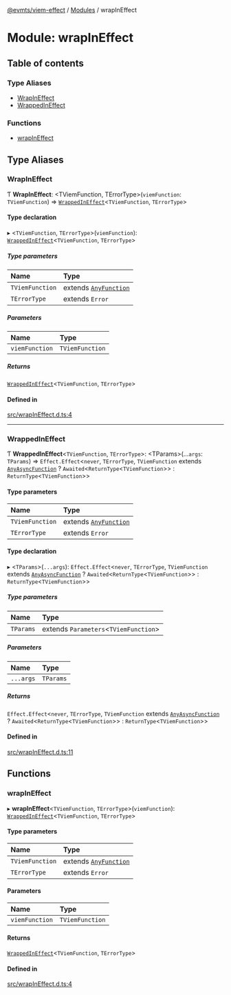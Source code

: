 [@evmts/viem-effect](/reference/viem-effect/README.md) / [Modules](/reference/viem-effect/modules.md) / wrapInEffect

# Module: wrapInEffect

## Table of contents

### Type Aliases

- [WrapInEffect](/reference/viem-effect/modules/wrapInEffect.md#wrapineffect)
- [WrappedInEffect](/reference/viem-effect/modules/wrapInEffect.md#wrappedineffect)

### Functions

- [wrapInEffect](/reference/viem-effect/modules/wrapInEffect.md#wrapineffect-1)

## Type Aliases

### WrapInEffect

Ƭ **WrapInEffect**: <TViemFunction, TErrorType\>(`viemFunction`: `TViemFunction`) => [`WrappedInEffect`](/reference/viem-effect/modules/wrapInEffect.md#wrappedineffect)<`TViemFunction`, `TErrorType`\>

#### Type declaration

▸ <`TViemFunction`, `TErrorType`\>(`viemFunction`): [`WrappedInEffect`](/reference/viem-effect/modules/wrapInEffect.md#wrappedineffect)<`TViemFunction`, `TErrorType`\>

##### Type parameters

| Name | Type |
| :------ | :------ |
| `TViemFunction` | extends [`AnyFunction`](/reference/viem-effect/modules/types.md#anyfunction) |
| `TErrorType` | extends `Error` |

##### Parameters

| Name | Type |
| :------ | :------ |
| `viemFunction` | `TViemFunction` |

##### Returns

[`WrappedInEffect`](/reference/viem-effect/modules/wrapInEffect.md#wrappedineffect)<`TViemFunction`, `TErrorType`\>

#### Defined in

[src/wrapInEffect.d.ts:4](https://github.com/evmts/evmts-monorepo/blob/main/viem-effect/src/wrapInEffect.d.ts#L4)

___

### WrappedInEffect

Ƭ **WrappedInEffect**<`TViemFunction`, `TErrorType`\>: <TParams\>(...`args`: `TParams`) => `Effect.Effect`<`never`, `TErrorType`, `TViemFunction` extends [`AnyAsyncFunction`](/reference/viem-effect/modules/types.md#anyasyncfunction) ? `Awaited`<`ReturnType`<`TViemFunction`\>\> : `ReturnType`<`TViemFunction`\>\>

#### Type parameters

| Name | Type |
| :------ | :------ |
| `TViemFunction` | extends [`AnyFunction`](/reference/viem-effect/modules/types.md#anyfunction) |
| `TErrorType` | extends `Error` |

#### Type declaration

▸ <`TParams`\>(`...args`): `Effect.Effect`<`never`, `TErrorType`, `TViemFunction` extends [`AnyAsyncFunction`](/reference/viem-effect/modules/types.md#anyasyncfunction) ? `Awaited`<`ReturnType`<`TViemFunction`\>\> : `ReturnType`<`TViemFunction`\>\>

##### Type parameters

| Name | Type |
| :------ | :------ |
| `TParams` | extends `Parameters`<`TViemFunction`\> |

##### Parameters

| Name | Type |
| :------ | :------ |
| `...args` | `TParams` |

##### Returns

`Effect.Effect`<`never`, `TErrorType`, `TViemFunction` extends [`AnyAsyncFunction`](/reference/viem-effect/modules/types.md#anyasyncfunction) ? `Awaited`<`ReturnType`<`TViemFunction`\>\> : `ReturnType`<`TViemFunction`\>\>

#### Defined in

[src/wrapInEffect.d.ts:11](https://github.com/evmts/evmts-monorepo/blob/main/viem-effect/src/wrapInEffect.d.ts#L11)

## Functions

### wrapInEffect

▸ **wrapInEffect**<`TViemFunction`, `TErrorType`\>(`viemFunction`): [`WrappedInEffect`](/reference/viem-effect/modules/wrapInEffect.md#wrappedineffect)<`TViemFunction`, `TErrorType`\>

#### Type parameters

| Name | Type |
| :------ | :------ |
| `TViemFunction` | extends [`AnyFunction`](/reference/viem-effect/modules/types.md#anyfunction) |
| `TErrorType` | extends `Error` |

#### Parameters

| Name | Type |
| :------ | :------ |
| `viemFunction` | `TViemFunction` |

#### Returns

[`WrappedInEffect`](/reference/viem-effect/modules/wrapInEffect.md#wrappedineffect)<`TViemFunction`, `TErrorType`\>

#### Defined in

[src/wrapInEffect.d.ts:4](https://github.com/evmts/evmts-monorepo/blob/main/viem-effect/src/wrapInEffect.d.ts#L4)
